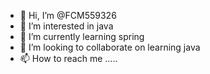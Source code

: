 - 👋 Hi, I’m @FCM559326
- 👀 I’m interested in java
- 🌱 I’m currently learning spring
- 💞️ I’m looking to collaborate on learning java
- 📫 How to reach me .....

<!---
FCM559326/FCM559326 is a ✨ special ✨ repository because its `README.md` (this file) appears on your GitHub profile.
You can click the Preview link to take a look at your changes.
--->
